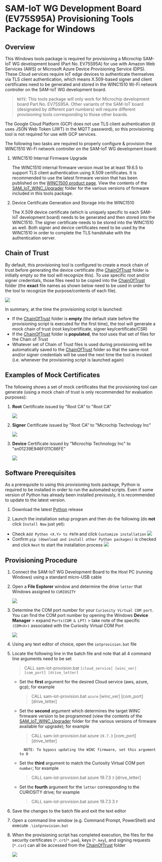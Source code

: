 # SAM-IoT WG Development Board (EV75S95A) Provisioning Tools Package for Windows

## Overview

This Windows tools package is required for provisioning a Microchip SAM-IoT WG development board (Part No. EV75S95A) for use with Amazon Web Services (AWS) or Microsoft Azure Device Provisioning Service (DPS).  These Cloud services require IoT edge devices to authenticate themselves via TLS client authentication, which means X.509-based signer and client certificates need to be generated and stored in the WINC1510 Wi-Fi network controller on the SAM-IoT WG development board.

> `NOTE`: This tools package will only work for Microchip development board Part No. EV75S95A.  Other variants of the SAM-IoT board (designated by different part numbers) will require different provisioning tools corresponding to those other boards.

The Google Cloud Platform (GCP) does not use TLS client authentication (it uses JSON Web Token (JWT) in the MQTT password), so this provisioning tool is not required for use with GCP services.

The following two tasks are required to properly configure & provision the WINC1510 Wi-Fi network controller on the SAM-IoT WG development board:

1. WINC1510 Internal Firmware Upgrade

    The WINC1510 internal firmware version must be at least 19.6.5 to support TLS client authentication using X.509 certificates.  It is recommended to use the latest firmware version that has been published on the [WINC1500 product page](https://www.microchip.com/wwwproducts/en/ATWINC1500).  View the contents of the [SAM_IoT_WINC_Upgrader](./SAM_IoT_WINC_Upgrader/) folder for the various versions of firmware included in this tools package.

2. Device Certificate Generation and Storage into the WINC1510

    The X.509 device certificate (which is uniquely specific to each SAM-IoT development board) needs to be generated and then stored into the WINC1510.  The signer certificate needs to be stored into the WINC1510 as well.  Both signer and device certificates need to be used by the WINC1510 in order to complete the TLS handshake with the authentication server.
    
## Chain of Trust

By default, this provisioning tool is configured to create a mock chain of trust before generating the device certificate (the [ChainOfTrust](./SAM_IoT_Certs_Generator/ChainOfTrust/) folder is initially empty so the tool will recognize this). To use specific root and/or signer credentials, those files need to be copied into the [ChainOfTrust](./SAM_IoT_Certs_Generator/ChainOfTrust/) folder (the **exact** file names as shown below need to be used in order for the tool to recognize the purpose/contents of each file).

<img src=".//media/image_00.png" />

In summary, at the time the provisioning script is launched:

- If the [ChainOfTrust](./SAM_IoT_Certs_Generator/ChainOfTrust/) folder is **empty** (the default state before the provisioning script is executed for the first time), the tool will generate a mock chain of trust (root key/certificate, signer key/certificate/CSR)
- If the [ChainOfTrust](./SAM_IoT_Certs_Generator/ChainOfTrust/) folder is **populated**, the tool uses that set of files for the Chain of Trust
- Whatever set of Chain of Trust files is used during provisioning will be automatically saved to the [ChainOfTrust](./SAM_IoT_Certs_Generator/ChainOfTrust/) folder so that the same root and/or signer credentials will be used the next time the tool is invoked (i.e. whenever the provisioning script is launched again)

## Examples of Mock Certificates

The following shows a set of mock certificates that the provisioning tool can generate (using a mock chain of trust is only recommended for evaluation purposes):

1. **Root** Certificate issued by "Root CA" to "Root CA"

    <img src=".//media/CertInfo_Root.png" />

2. **Signer** Certificate issued by "Root CA" to "Microchip Technology Inc"

    <img src=".//media/CertInfo_Signer.png" />

3. **Device** Certificate issued by "Microchip Technology Inc" to "sn01239E946F011C66FE"

    <img src=".//media/CertInfo_Device.png" />

## Software Prerequisites

As a prerequisite to using this provisioning tools package, Python is required to be installed in order to run the automated scripts.  Even if some version of Python has already been installed previously, it is recommended to update to the latest version.

1. Download the latest [Python](https://www.python.org/downloads/) release

2. Launch the installation setup program and then do the following (do **not** click `Install Now` just yet):

- Check `Add Python <X.Y> to PATH` and click `Customize installation`
        <img src=".//media/Python_01.png" />
- Confirm `pip (download and install other Python packages)` is checked and click `Next` to start the installation process
        <img src=".//media/Python_02.png" />

## Provisioning Procedure

1. Connect the SAM-IoT WG Development Board to the Host PC (running Windows) using a standard micro-USB cable

2. Open a **File Explorer** window and determine the drive `letter` that Windows assigned to `CURIOSITY` 

    <img src=".//media/image_01.png" />

3. Determine the COM port number for your `Curiosity Virtual COM port`.  You can find the COM port number by opening the Windows **Device Manager** &gt; expand `Ports(COM & LPT)` &gt; take note of the specific `(COM<X>)` associated with the Curiosity Virtual COM Port

    <img src=".//media/image_02.png" />

4. Using any text editor of choice, open the `iotprovision.bat` file

5. Locate the following line in the batch file and note that all 4 command line arguments need to be set 

    > CALL sam-iot-provision.bat `[cloud_service] [winc_ver] [com_port] [drive_letter]`

    - Set the **first** argument for the desired Cloud service (aws, azure, gcp); for example

        > CALL sam-iot-provision.bat `azure` [winc_ver] [com_port] [drive_letter]

    - Set the **second** argument which determines the target WINC firmware version to be programmed (view the contents of the [SAM_IoT_WINC_Upgrader](./SAM_IoT_WINC_Upgrader/) folder for the various versions of firmware available for upgrade); for example

        > CALL sam-iot-provision.bat azure `19.7.3` [com_port] [drive_letter]
    
            NOTE: To bypass updating the WINC firmware, set this argument to 0

    - Set the **third** argument to match the Curiosity Virtual COM port `number`; for example

        > CALL sam-iot-provision.bat azure 19.7.3 `3` [drive_letter]

    - Set the **fourth** argument for the `letter` corresponding to the CURIOSITY drive; for example

        > CALL sam-iot-provision.bat azure 19.7.3 3 `F`

6. Save the changes to the batch file and exit the text editor

7. Open a command line window (e.g. Command Prompt, PowerShell) and execute `.\iotprovision.bat`

8. When the provisioning script has completed execution, the files for the security certificates (`*.crt`/`*.pem`), keys (`*.key`), and signing requests (`*.csr`) can all be accessed from the [ChainOfTrust](./SAM_IoT_Certs_Generator/ChainOfTrust/) folder

    <img src=".//media/image_03.png" />
